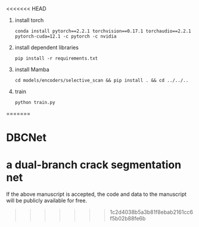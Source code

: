 <<<<<<< HEAD
1. install torch
    ```shell
    conda install pytorch==2.2.1 torchvision==0.17.1 torchaudio==2.2.1 pytorch-cuda=12.1 -c pytorch -c nvidia
    ```
2. install dependent libraries
    ```shell
    pip install -r requirements.txt
    ```
3. install Mamba
    ```shell
    cd models/encoders/selective_scan && pip install . && cd ../../..
    ```
4. train
    ```shell
    python train.py
    ```
=======
# DBCNet
# a dual-branch crack segmentation net
If the above manuscript is accepted, the code and data to the manuscript will be publicly available for free.
>>>>>>> 1c2d4038b5a3b81f8ebab2161cc6f5b02b88fe6b
